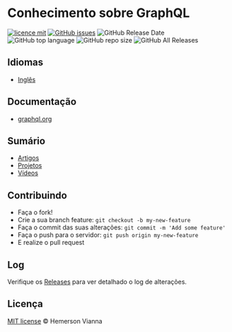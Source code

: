 # Conhecimento sobre GraphQL

[![licence mit](https://img.shields.io/badge/license-MIT-blue.svg?style=flat-square)](http://hemersonvianna.mit-license.org/)
[![GitHub issues](https://img.shields.io/github/issues/org-victorinox/knowledge-graphql.svg)](https://github.com/org-victorinox/knowledge-graphql/issues)
![GitHub Release Date](https://img.shields.io/github/release-date/org-victorinox/knowledge-graphql.svg)
![GitHub top language](https://img.shields.io/github/languages/top/org-victorinox/knowledge-graphql.svg)
![GitHub repo size](https://img.shields.io/github/repo-size/org-victorinox/knowledge-graphql.svg)
![GitHub All Releases](https://img.shields.io/github/downloads/org-victorinox/knowledge-graphql/total.svg)

## Idiomas

* [Inglês](https://github.com/org-victorinox/knowledge-graphql/)

## Documentação

- [graphql.org](https://graphql.org/)

## Sumário

- [Artigos](ARTICLES.md)
- [Projetos](https://github.com/org-victorinox/knowledge-graphql/blob/master/PROJECTS.md)
- [Vídeos](VIDEOS.md)

## Contribuindo

- Faça o fork!
- Crie a sua branch feature: `git checkout -b my-new-feature`
- Faça o commit das suas alterações: `git commit -m 'Add some feature'`
- Faça o push para o servidor: `git push origin my-new-feature`
- E realize o pull request

## Log

Verifique os [Releases](https://github.com/org-victorinox/knowledge-graphql/releases) para ver detalhado o log de alterações.

## Licença

[MIT license](http://hemersonvianna.mit-license.org/) © Hemerson Vianna
